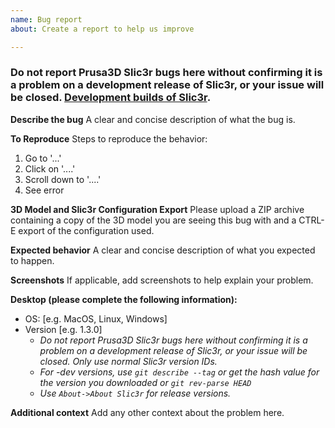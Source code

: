 ```yaml
---
name: Bug report
about: Create a report to help us improve

---
```


### Do not report Prusa3D Slic3r bugs here without confirming it is a problem on a development release of Slic3r, or your issue will be closed. [Development builds of Slic3r](https://dl.slic3r.org/dev).

**Describe the bug**
A clear and concise description of what the bug is.

**To Reproduce**
Steps to reproduce the behavior:
1. Go to '...'
2. Click on '....'
3. Scroll down to '....'
4. See error

**3D Model and Slic3r Configuration Export**
Please upload a ZIP archive containing a copy of the 3D model you are seeing this bug with and a CTRL-E export of the configuration used.

**Expected behavior**
A clear and concise description of what you expected to happen.

**Screenshots**
If applicable, add screenshots to help explain your problem.

**Desktop (please complete the following information):**
 - OS: [e.g. MacOS, Linux, Windows]
 - Version [e.g. 1.3.0]
     - _Do not report Prusa3D Slic3r bugs here without confirming it is a problem on a development release of Slic3r, or your issue will be closed. *Only* use normal Slic3r version IDs._
     - _For -dev versions, use `git describe --tag` or get the hash value for the version you downloaded or `git rev-parse HEAD`_
     - _Use `About->About Slic3r` for release versions._

**Additional context**
Add any other context about the problem here.
